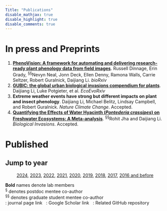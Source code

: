 ```yaml
---
Title: "Publications"
disable_mathjax: true
disable_highlight: true
disable_comments: true
---
```

<center>
<a target="_blank" href="https://scholar.google.com/citations?user=0I2wXJQAAAAJ&hl=en"><i class="ai ai-google-scholar ai-2x"></i></a> 
<a target="_blank" href="https://www.researchgate.net/profile/Daijiang_Li"><i class="ai ai-researchgate ai-2x"></i></a> 
<a target="_blank" href="https://publons.com/a/719613/"><i class="ai ai-publons ai-2x"></i></a>
</center>


# In press and Preprints

<ol>

<li> <a href="https://www.biorxiv.org/content/10.1101/2024.10.10.617505v1.abstract" target="_blank" title=""><b>PhenoVision: A framework for automating and delivering research-ready plant phenology data from field images</b></a>. Russell Dinnage, Erin Grady, <sup>§§</sup>Nevyn Neal, Jonn Deck, Ellen Denny, Ramona Walls, Carrie Seltzer, Robert Guralnick, Daijiang Li. <i>bioRxiv</i></li>

<li> <a href="https://doi.org/10.32942/X20P8J" target="_blank" title=""><b>GUBIC: the global urban biological invasions compendium for plants</b></a>. Daijiang Li, Luke Potgieter, et al. <i>EcoEvoRxiv</i></li>

<li> <b>Extreme weather events have strong but different impacts on plant and insect phenology</b>. Daijiang Li, Michael Belitz, Lindsay Campbell, and Robert Guralnick. <i>Nature Climate Change</i>. Accepted.<a href="" target="_blank" title="Text through DOI"><i class="ai ai-doi"></i></a> </li> 

<li> <a href="https://link.springer.com/article/10.1007/s10530-024-03499-9" target="_blank" title=""><b>Quantifying the Effects of Water Hyacinth (<i>Pontederia crassipes</i>) on Freshwater Ecosystems: A Meta-analysis</b></a>. <sup>§§</sup>Rohit Jha and Daijiang Li. <i>Biological Invasions</i>. Accepted.<a href="" target="_blank" title="Text through DOI"><i class="ai ai-doi"></i></a> </li> 

</ol>





# Published

## Jump to year

<div style="text-align: center;">

[2024](#2024), [2023](#2023), [2022](#2022), [2021](#2021), [2020](#2020), [2019](#2019), [2018](#2018), [2017](#2017), [2016 and before](#2016)

</div>

**Bold** names denote lab members  
<sup>§</sup> denotes postdoc mentee co-author  
<sup>§§</sup> denotes graduate student mentee co-author  
<i class="ai ai-doi"></i>: journal page link &nbsp; <i class="ai ai-google-scholar"></i>: Google Scholar link &nbsp;  <i class="fab fa-github"></i>: Related GitHub repository  
